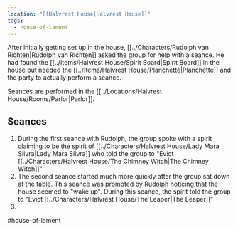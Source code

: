 ```yaml
---
location: "[[Halvrest House|Halvrest House]]"
tags:
  - house-of-lament
---
```



After initially getting set up in the house, [[../Characters/Rudolph van Richten|Rudolph van Richten]] asked the group for help with a seance. He had found the [[../Items/Halvrest House/Spirit Board|Spirit Board]] in the house but needed the [[../Items/Halvrest House/Planchette|Planchette]]  and the party to actually perform a seance.

Seances are performed in the [[../Locations/Halvrest House/Rooms/Parlor|Parlor]].

## Seances
1. During the first seance with Rudolph, the group spoke with a spirit claiming to be the spirit of [[../Characters/Halvrest House/Lady Mara Silvra|Lady Mara Silvra]] who told the group to "Evict [[../Characters/Halvrest House/The Chimney Witch|The Chimney Witch]]"
2. The second seance started much more quickly after the group sat down at the table. This seance was prompted by Rudolph noticing that the house seemed to "wake up". During this seance, the spirit told the group to "Evict [[../Characters/Halvrest House/The Leaper|The Leaper]]"
3. 

#house-of-lament